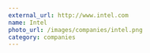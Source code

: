 ```yaml
---
external_url: http://www.intel.com
name: Intel
photo_url: /images/companies/intel.png
category: companies
---
```

